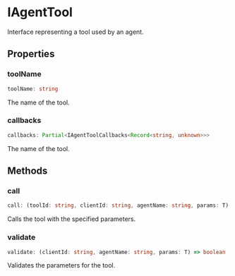 # IAgentTool

Interface representing a tool used by an agent.

## Properties

### toolName

```ts
toolName: string
```

The name of the tool.

### callbacks

```ts
callbacks: Partial<IAgentToolCallbacks<Record<string, unknown>>>
```

The name of the tool.

## Methods

### call

```ts
call: (toolId: string, clientId: string, agentName: string, params: T) => Promise<void>
```

Calls the tool with the specified parameters.

### validate

```ts
validate: (clientId: string, agentName: string, params: T) => boolean | Promise<boolean>
```

Validates the parameters for the tool.
